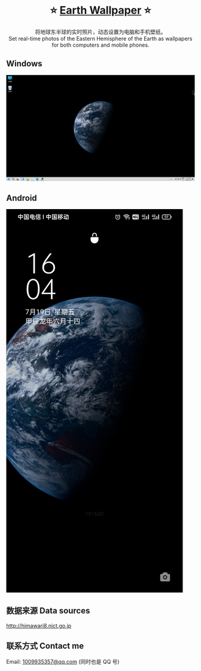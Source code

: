 <h1 align="center" style="border-bottom: none">
    <b>
        ⭐️  <a href="">Earth Wallpaper</a>  ⭐️<br>
    </b>
</h1>

<p align="center">
将地球东半球的实时照片，动态设置为电脑和手机壁纸。<br>
Set real-time photos of the Eastern Hemisphere of the Earth as wallpapers for both computers and mobile phones.
</p>

## Windows

![Alt text](/files/earth-windows.png)

## Android

![Alt text](/files/earth-android.jpg)


## 数据来源 Data sources

http://himawari8.nict.go.jp


## 联系方式 Contact me

Email: 1009935357@qq.com (同时也是 QQ 号)
